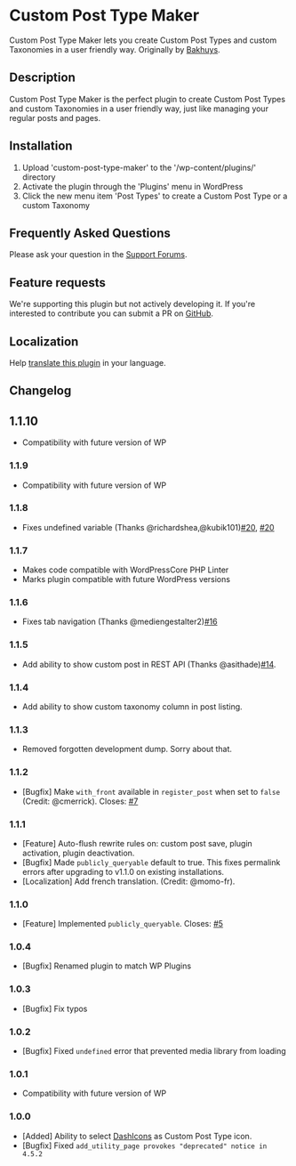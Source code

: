 # Custom Post Type Maker

Custom Post Type Maker lets you create Custom Post Types and custom Taxonomies in a user friendly way. Originally by [Bakhuys](http://www.bakhuys.com/).

## Description

Custom Post Type Maker is the perfect plugin to create Custom Post Types and custom Taxonomies in a user friendly way, just like managing your regular posts and pages.

## Installation

1. Upload 'custom-post-type-maker' to the '/wp-content/plugins/' directory
2. Activate the plugin through the 'Plugins' menu in WordPress
3. Click the new menu item 'Post Types' to create a Custom Post Type or a custom Taxonomy

## Frequently Asked Questions

Please ask your question in the [Support Forums](http://wordpress.org/support/plugin/custom-post-type-maker).

## Feature requests

We're supporting this plugin but not actively developing it. If you're interested to contribute you can submit a PR on [GitHub](https://github.com/Graffino/custom-post-type-maker/pulls).

## Localization

Help [translate this plugin](https://translate.wordpress.org/projects/wp-plugins/custom-post-type-maker) in your language.

## Changelog

## 1.1.10

- Compatibility with future version of WP

### 1.1.9

- Compatibility with future version of WP

### 1.1.8

- Fixes undefined variable (Thanks @richardshea,@kubik101)[#20](https://github.com/Graffino/Custom-Post-Type-Maker/issues/21), [#20](https://github.com/Graffino/Custom-Post-Type-Maker/issues/21)

### 1.1.7

- Makes code compatible with WordPressCore PHP Linter
- Marks plugin compatible with future WordPress versions

### 1.1.6

- Fixes tab navigation (Thanks @mediengestalter2)[#16](https://github.com/Graffino/Custom-Post-Type-Maker/issues/16)

### 1.1.5

- Add ability to show custom post in REST API (Thanks @asithade)[#14](https://github.com/Graffino/Custom-Post-Type-Maker/issues/14).

### 1.1.4

- Add ability to show custom taxonomy column in post listing.

### 1.1.3

- Removed forgotten development dump. Sorry about that.

### 1.1.2

- [Bugfix] Make `with_front` available in `register_post` when set to `false` (Credit: @cmerrick). Closes: [#7](https://github.com/Graffino/Custom-Post-Type-Maker/issues/7)

### 1.1.1

- [Feature] Auto-flush rewrite rules on: custom post save, plugin activation, plugin deactivation.
- [Bugfix] Made `publicly_queryable` default to true. This fixes permalink errors after upgrading to v1.1.0 on existing installations.
- [Localization] Add french translation. (Credit: @momo-fr).

### 1.1.0

- [Feature] Implemented `publicly_queryable`. Closes: [#5](https://github.com/Graffino/Custom-Post-Type-Maker/issues/5)

### 1.0.4

- [Bugfix] Renamed plugin to match WP Plugins

### 1.0.3

- [Bugfix] Fix typos

### 1.0.2

- [Bugfix] Fixed `undefined` error that prevented media library from loading

### 1.0.1

- Compatibility with future version of WP

### 1.0.0

- [Added] Ability to select [DashIcons](https://developer.wordpress.org/resource/dashicons/#layout) as Custom Post Type icon.
- [Bugfix] Fixed `add_utility_page provokes "deprecated" notice in 4.5.2`
